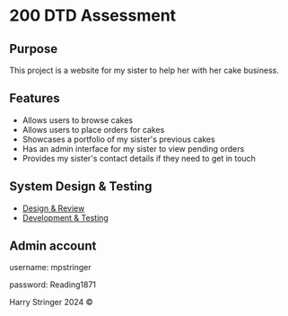 
# 200 DTD Assessment

## Purpose
This project is a website for my sister to help her with her cake business.

## Features
- Allows users to browse cakes
- Allows users to place orders for cakes
- Showcases a portfolio of my sister's previous cakes
- Has an admin interface for my sister to view pending orders 
- Provides my sister's contact details if they need to get in touch

## System Design & Testing
- [Design & Review](Design.md)
- [Development & Testing](Development.md)

## Admin account

username: mpstringer

password: Reading1871

Harry Stringer 2024 &copy;
